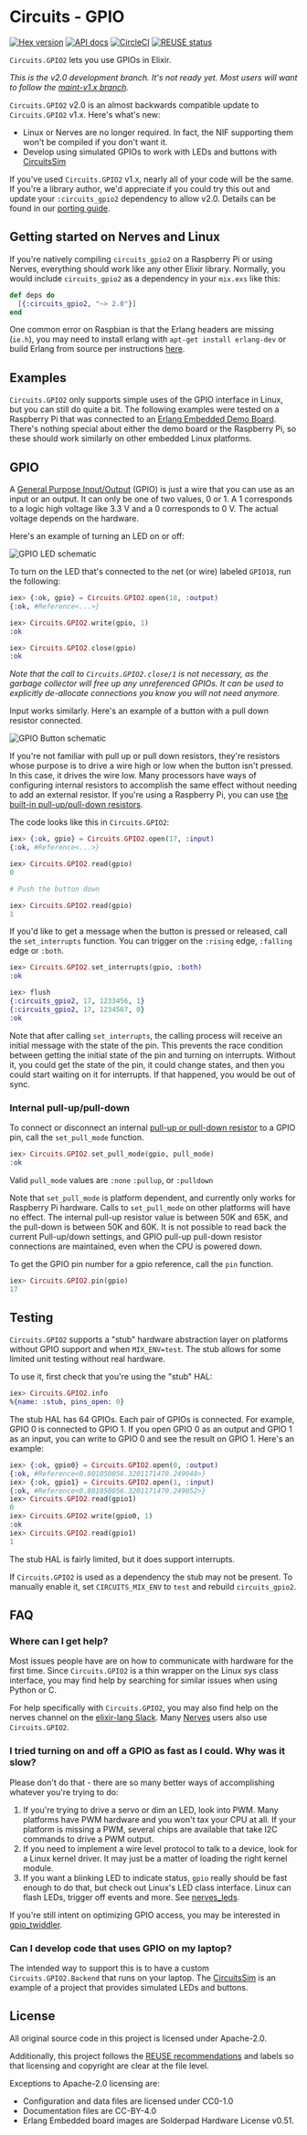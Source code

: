 # Circuits - GPIO

[![Hex version](https://img.shields.io/hexpm/v/circuits_gpio2.svg "Hex version")](https://hex.pm/packages/circuits_gpio2)
[![API docs](https://img.shields.io/hexpm/v/circuits_gpio2.svg?label=hexdocs "API docs")](https://hexdocs.pm/circuits_gpio2/Circuits.GPIO2.html)
[![CircleCI](https://circleci.com/gh/elixir-circuits/circuits_gpio2.svg?style=svg)](https://circleci.com/gh/elixir-circuits/circuits_gpio2)
[![REUSE status](https://api.reuse.software/badge/github.com/elixir-circuits/circuits_gpio2)](https://api.reuse.software/info/github.com/elixir-circuits/circuits_gpio2)

`Circuits.GPIO2` lets you use GPIOs in Elixir.

*This is the v2.0 development branch. It's not ready yet. Most users will want
to follow the [maint-v1.x branch](https://github.com/elixir-circuits/circuits_gpio2/tree/maint-v1.x).*

`Circuits.GPIO2` v2.0  is an almost backwards compatible update to `Circuits.GPIO2`
v1.x. Here's what's new:

* Linux or Nerves are no longer required. In fact, the NIF supporting them won't
  be compiled if you don't want it.
* Develop using simulated GPIOs to work with LEDs and buttons with
  [CircuitsSim](https://github.com/elixir-circuits/circuits_sim)

If you've used `Circuits.GPIO2` v1.x, nearly all of your code will be the same. If
you're a library author, we'd appreciate if you could try this out and update
your `:circuits_gpio2` dependency to allow v2.0. Details can be found in our
[porting guide](PORTING.md).

## Getting started on Nerves and Linux

If you're natively compiling `circuits_gpio2` on a Raspberry Pi or using Nerves,
everything should work like any other Elixir library. Normally, you would
include `circuits_gpio2` as a dependency in your `mix.exs` like this:

```elixir
def deps do
  [{:circuits_gpio2, "~> 2.0"}]
end
```

One common error on Raspbian is that the Erlang headers are missing (`ie.h`),
you may need to install erlang with `apt-get install erlang-dev` or build Erlang
from source per instructions [here](http://elinux.org/Erlang).

## Examples

`Circuits.GPIO2` only supports simple uses of the GPIO interface in Linux, but
you can still do quite a bit. The following examples were tested on a Raspberry
Pi that was connected to an [Erlang Embedded Demo
Board](http://solderpad.com/omerk/erlhwdemo/). There's nothing special about
either the demo board or the Raspberry Pi, so these should work similarly on
other embedded Linux platforms.

## GPIO

A [General Purpose
Input/Output](https://en.wikipedia.org/wiki/General-purpose_input/output) (GPIO)
is just a wire that you can use as an input or an output. It can only be one of
two values, 0 or 1. A 1 corresponds to a logic high voltage like 3.3 V and a 0
corresponds to 0 V. The actual voltage depends on the hardware.

Here's an example of turning an LED on or off:

![GPIO LED schematic](assets/images/schematic-gpio-led.png)

To turn on the LED that's connected to the net (or wire) labeled `GPIO18`, run
the following:

```elixir
iex> {:ok, gpio} = Circuits.GPIO2.open(18, :output)
{:ok, #Reference<...>}

iex> Circuits.GPIO2.write(gpio, 1)
:ok

iex> Circuits.GPIO2.close(gpio)
:ok
```

_Note that the call to `Circuits.GPIO2.close/1` is not necessary, as the garbage
collector will free up any unreferenced GPIOs. It can be used to explicitly
de-allocate connections you know you will not need anymore._

Input works similarly. Here's an example of a button with a pull down resistor
connected.

![GPIO Button schematic](assets/images/schematic-gpio-button.png)

If you're not familiar with pull up or pull down resistors, they're resistors
whose purpose is to drive a wire high or low when the button isn't pressed. In
this case, it drives the wire low. Many processors have ways of configuring
internal resistors to accomplish the same effect without needing to add an
external resistor. If you're using a Raspberry Pi, you can use [the built-in
pull-up/pull-down resistors](#internal-pull-uppull-down).

The code looks like this in `Circuits.GPIO2`:

```elixir
iex> {:ok, gpio} = Circuits.GPIO2.open(17, :input)
{:ok, #Reference<...>}

iex> Circuits.GPIO2.read(gpio)
0

# Push the button down

iex> Circuits.GPIO2.read(gpio)
1
```

If you'd like to get a message when the button is pressed or released, call the
`set_interrupts` function. You can trigger on the `:rising` edge, `:falling` edge
or `:both`.

```elixir
iex> Circuits.GPIO2.set_interrupts(gpio, :both)
:ok

iex> flush
{:circuits_gpio2, 17, 1233456, 1}
{:circuits_gpio2, 17, 1234567, 0}
:ok
```

Note that after calling `set_interrupts`, the calling process will receive an
initial message with the state of the pin. This prevents the race condition
between getting the initial state of the pin and turning on interrupts. Without
it, you could get the state of the pin, it could change states, and then you
could start waiting on it for interrupts. If that happened, you would be out of
sync.

### Internal pull-up/pull-down

To connect or disconnect an internal [pull-up or pull-down resistor](https://github.com/raspberrypilearning/physical-computing-guide/blob/master/pull_up_down.md) to a GPIO
pin, call the `set_pull_mode` function.

```elixir
iex> Circuits.GPIO2.set_pull_mode(gpio, pull_mode)
:ok
```

Valid `pull_mode` values are `:none` `:pullup`, or `:pulldown`

Note that `set_pull_mode` is platform dependent, and currently only works for
Raspberry Pi hardware.  Calls to `set_pull_mode` on other platforms will have no
effect.  The internal pull-up resistor value is between 50K and 65K, and the
pull-down is between 50K and 60K.  It is not possible to read back the current
Pull-up/down settings, and GPIO pull-up pull-down resistor connections are
maintained, even when the CPU is powered down.

To get the GPIO pin number for a gpio reference, call the `pin` function.

```elixir
iex> Circuits.GPIO2.pin(gpio)
17
```

## Testing

`Circuits.GPIO2` supports a "stub" hardware abstraction layer on platforms
without GPIO support and when `MIX_ENV=test`. The stub allows for some
limited unit testing without real hardware.

To use it, first check that you're using the "stub" HAL:

```elixir
iex> Circuits.GPIO2.info
%{name: :stub, pins_open: 0}
```

The stub HAL has 64 GPIOs. Each pair of GPIOs is connected. For example,
GPIO 0 is connected to GPIO 1. If you open GPIO 0 as an output and
GPIO 1 as an input, you can write to GPIO 0 and see the result on GPIO 1.
Here's an example:

```elixir
iex> {:ok, gpio0} = Circuits.GPIO2.open(0, :output)
{:ok, #Reference<0.801050056.3201171470.249048>}
iex> {:ok, gpio1} = Circuits.GPIO2.open(1, :input)
{:ok, #Reference<0.801050056.3201171470.249052>}
iex> Circuits.GPIO2.read(gpio1)
0
iex> Circuits.GPIO2.write(gpio0, 1)
:ok
iex> Circuits.GPIO2.read(gpio1)
1
```

The stub HAL is fairly limited, but it does support interrupts.

If `Circuits.GPIO2` is used as a dependency the stub may not be present. To
manually enable it, set `CIRCUITS_MIX_ENV` to `test` and rebuild
`circuits_gpio2`.

## FAQ

### Where can I get help?

Most issues people have are on how to communicate with hardware for the first
time. Since `Circuits.GPIO2` is a thin wrapper on the Linux sys class interface,
you may find help by searching for similar issues when using Python or C.

For help specifically with `Circuits.GPIO2`, you may also find help on the nerves
channel on the [elixir-lang Slack](https://elixir-lang.slack.com/).  Many
[Nerves](http://nerves-project.org) users also use `Circuits.GPIO2`.

### I tried turning on and off a GPIO as fast as I could. Why was it slow?

Please don't do that - there are so many better ways of accomplishing whatever
you're trying to do:

1. If you're trying to drive a servo or dim an LED, look into PWM. Many
   platforms have PWM hardware and you won't tax your CPU at all. If your
   platform is missing a PWM, several chips are available that take I2C commands
   to drive a PWM output.
2. If you need to implement a wire level protocol to talk to a device, look for
   a Linux kernel driver. It may just be a matter of loading the right kernel
   module.
3. If you want a blinking LED to indicate status, `gpio` really should
   be fast enough to do that, but check out Linux's LED class interface. Linux
   can flash LEDs, trigger off events and more. See [nerves_leds](https://github.com/nerves-project/nerves_leds).

If you're still intent on optimizing GPIO access, you may be interested in
[gpio_twiddler](https://github.com/fhunleth/gpio_twiddler).

### Can I develop code that uses GPIO on my laptop?

The intended way to support this is to have a custom `Circuits.GPIO2.Backend`
that runs on your laptop. The
[CircuitsSim](https://github.com/elixir-circuits/circuits_sim) is an example of
a project that provides simulated LEDs and buttons.

## License

All original source code in this project is licensed under Apache-2.0.

Additionally, this project follows the [REUSE recommendations](https://reuse.software)
and labels so that licensing and copyright are clear at the file level.

Exceptions to Apache-2.0 licensing are:

* Configuration and data files are licensed under CC0-1.0
* Documentation files are CC-BY-4.0
* Erlang Embedded board images are Solderpad Hardware License v0.51.
